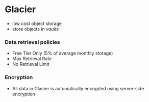 # Glacier
* low cost object storage
* store objects in *vaults*

### Data retrieval policies
* Free Tier Only (5% of average monthly storage)
* Max Retrieval Rate
* No Retrieval Limit

### Encryption
* All data in Glacier is automatically encrypted using server-side encryption
